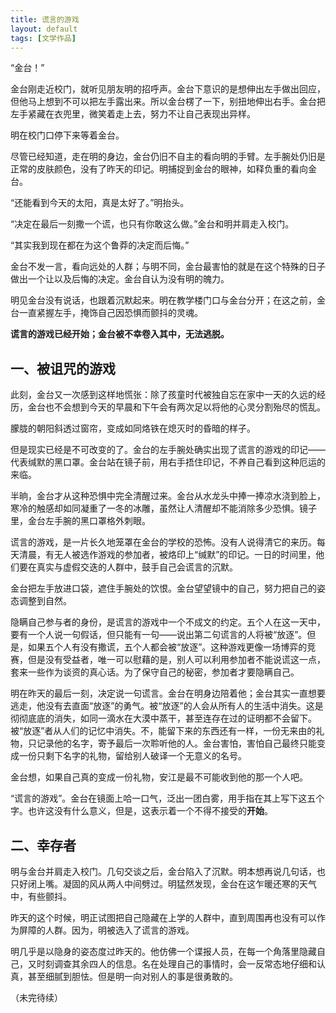 ```yaml
---
title: 谎言的游戏
layout: default
tags: [文学作品]
---
```

“金台！”

金台刚走近校门，就听见朋友明的招呼声。金台下意识的是想伸出左手做出回应，但他马上想到不可以把左手露出来。所以金台楞了一下，别扭地伸出右手。金台把左手紧藏在衣兜里，微笑着走上去，努力不让自己表现出异样。

明在校门口停下来等着金台。

尽管已经知道，走在明的身边，金台仍旧不自主的看向明的手臂。左手腕处仍旧是正常的皮肤颜色，没有了昨天的印记。明捕捉到金台的眼神，如释负重的看向金台。

“还能看到今天的太阳，真是太好了。”明抬头。

“决定在最后一刻撒一个谎，也只有你敢这么做。”金台和明并肩走入校门。

“其实我到现在都在为这个鲁莽的决定而后悔。”

金台不发一言，看向远处的人群；与明不同，金台最害怕的就是在这个特殊的日子做出一个让以及后悔的决定。金台自认为没有明的魄力。

明见金台没有说话，也跟着沉默起来。明在教学楼门口与金台分开；在这之前，金台一直紧握左手，掩饰自己因恐惧而颤抖的灵魂。

**谎言的游戏已经开始；金台被不幸卷入其中，无法逃脱。**

## 一、被诅咒的游戏

此刻，金台又一次感到这样地慌张：除了孩童时代被独自忘在家中一天的久远的经历，金台也不会想到今天的早晨和下午会有两次足以将他的心灵分割殆尽的慌乱。

朦胧的朝阳斜透过窗帘，变成如同烙铁在熄灭时的昏暗的样子。

但是现实已经是不可改变的了。金台的左手腕处确实出现了谎言的游戏的印记——代表缄默的黑口罩。金台站在镜子前，用右手捂住印记，不养自己看到这种厄运的来临。

半晌，金台才从这种恐惧中完全清醒过来。金台从水龙头中捧一捧凉水浇到脸上，寒冷的触感却如同凝重了一冬的冰雕，虽然让人清醒却不能消除多少恐惧。镜子里，金台左手腕的黑口罩格外刺眼。

谎言的游戏，是一片长久地笼罩在金台的学校的恐怖。没有人说得清它的来历。每天清晨，有无人被选作游戏的参加者，被烙印上“缄默”的印记。一日的时间里，他们要在真实与虚假交迭的人群中，鼓手自己会谎言的沉默。

金台把左手放进口袋，遮住手腕处的饮恨。金台望望镜中的自己，努力把自己的姿态调整到自然。

隐瞒自己参与者的身份，是谎言的游戏中一个不成文的约定。五个人在这一天中，要有一个人说一句假话，但只能有一句——说出第二句谎言的人将被“放逐”。但是，如果五个人有没有撒谎，五个人都会被“放逐”。这种游戏更像一场博弈的竞赛，但是没有受益者，唯一可以慰藉的是，别人可以利用参加者不能说谎这一点，套来一些作为谈资的真心话。为了保守自己的秘密，参加者才要隐瞒自己。

明在昨天的最后一刻，决定说一句谎言。金台在明身边陪着他；金台其实一直想要逃走，他没有去直面“放逐”的勇气。被“放逐”的人会从所有人的生活中消失。这是彻彻底底的消失，如同一滴水在大漠中蒸干，甚至连存在过的证明都不会留下。被“放逐”者从人们的记忆中消失。不，能留下来的东西还有一样，一份无来由的礼物，只记录他的名字，寄予最后一次聆听他的人。金台害怕，害怕自己最终只能变成一份只剩下名字的礼物，留给别人破译一个无意义的名号。

金台想，如果自己真的变成一份礼物，安江是最不可能收到他的那一个人吧。

“谎言的游戏”。金台在镜面上哈一口气，泛出一团白雾，用手指在其上写下这五个字。也许这没有什么意义，但是，这表示着一个不得不接受的**开始**。

## 二、幸存者

明与金台并肩走入校门。几句交谈之后，金台陷入了沉默。明本想再说几句话，也只好闭上嘴。凝固的风从两人中间劈过。明猛然发现，金台在这乍暖还寒的天气中，有些颤抖。

昨天的这个时候，明正试图把自己隐藏在上学的人群中，直到周围再也没有可以作为屏障的人群。因为，明被选入了谎言的游戏。

明几乎是以隐身的姿态度过昨天的。他仿佛一个谍报人员，在每一个角落里隐藏自己，又时刻调查其余四人的信息。名在处理自己的事情时，会一反常态地仔细和认真，甚至细腻到胆怯。但是明一向对别人的事是很勇敢的。

（未完待续）
